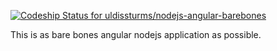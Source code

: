 [ ![Codeship Status for uldissturms/nodejs-angular-barebones](https://codeship.com/projects/e0291050-ab38-0132-cc76-4e97741f6b9a/status?branch=master)](https://codeship.com/projects/68258)

This is as bare bones angular nodejs application as possible.
